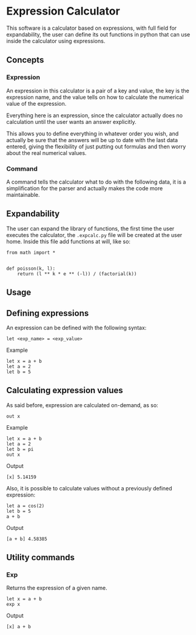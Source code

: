 # Expression Calculator

This software is a calculator based on expressions, with full field
for expandability, the user can define its out functions in python
that can use inside the calculator using expressions.

## Concepts

### Expression

An expression in this calculator is a pair of a key and value, the key
is the expression name, and the value tells on how to calculate the
numerical value of the expression.

Everything here is an expression, since the calculator actually does
no calculation until the user wants an answer explicitly.

This allows you to define everything in whatever order you wish, and
actually be sure that the answers will be up to date with the last data
entered, giving the flexibility of just putting out formulas and then
worry about the real numerical values.

### Command

A command tells the calculator what to do with the following data, it
is a simplification for the parser and actually makes the code more
maintainable.

## Expandability

The user can expand the library of functions, the first time the user
executes the calculator, the `.expcalc.py` file will be created at
the user home. Inside this file add functions at will, like so:

```
from math import *


def poisson(k, l):
    return (l ** k * e ** (-l)) / (factorial(k))
```

## Usage

## Defining expressions

An expression can be defined with the following syntax:

```
let <exp_name> = <exp_value>
```

Example

```
let x = a + b
let a = 2
let b = 5
```

## Calculating expression values

As said before, expression are calculated on-demand, as so:

```
out x
```

Example

```
let x = a + b
let a = 2
let b = pi
out x
```

Output

```
[x] 5.14159
```

Also, it is possible to calculate values without a previously defined 
expression:

```
let a = cos(2)
let b = 5
a + b
```

Output
```
[a + b] 4.58385
```

## Utility commands

### Exp

Returns the expression of a given name.

```
let x = a + b
exp x
```

Output

```
[x] a + b 
```
